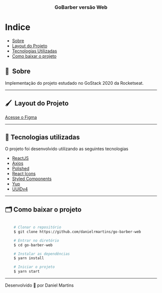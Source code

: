 <h3 align="center">
  GoBarber versão Web
</h3>

# Indice

- [Sobre](#-sobre)
- [Layout do Projeto](#-layout)
- [Tecnologias Utilizadas](#-tecnologias-utilizadas)
- [Como baixar o projeto](#-como-baixar-o-projeto)

## 🔖&nbsp; Sobre

Implementação do projeto estudado no GoStack 2020 da Rocketseat.

---

## 🖌&nbsp; Layout do Projeto 

[Acesse o Figma](https://www.figma.com/file/BXCihtXXh9p37lGsENV614/GoBarber?node-id=34%3A1180)

---

## 🚀 Tecnologias utilizadas

O projeto foi desenvolvido utilizando as seguintes tecnologias

- [ReactJS](https://reactjs.org)
- [Axios](https://github.com/axios/axios)
- [Polished](https://polished.js.org/)
- [React Icons](https://react-icons.github.io/react-icons/)
- [Styled Components](https://styled-components.com/)
- [Yup](https://www.npmjs.com/package/yup)
- [UUIDv4](https://www.npmjs.com/package/uuidv4)

---

## 🗂 Como baixar o projeto

```bash

    # Clonar o repositório
    $ git clone https://github.com/danielrmartins/go-barber-web

    # Entrar no diretório
    $ cd go-barber-web

    # Instalar as dependências
    $ yarn install

    # Iniciar o projeto
    $ yarn start
```

---

Desenvolvido 💜 por Daniel Martins

